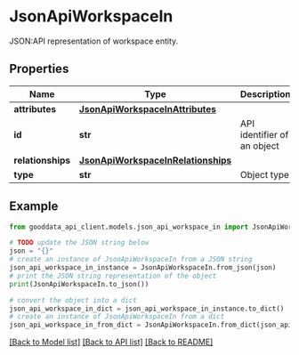 # JsonApiWorkspaceIn

JSON:API representation of workspace entity.

## Properties

Name | Type | Description | Notes
------------ | ------------- | ------------- | -------------
**attributes** | [**JsonApiWorkspaceInAttributes**](JsonApiWorkspaceInAttributes.md) |  | [optional] 
**id** | **str** | API identifier of an object | 
**relationships** | [**JsonApiWorkspaceInRelationships**](JsonApiWorkspaceInRelationships.md) |  | [optional] 
**type** | **str** | Object type | 

## Example

```python
from gooddata_api_client.models.json_api_workspace_in import JsonApiWorkspaceIn

# TODO update the JSON string below
json = "{}"
# create an instance of JsonApiWorkspaceIn from a JSON string
json_api_workspace_in_instance = JsonApiWorkspaceIn.from_json(json)
# print the JSON string representation of the object
print(JsonApiWorkspaceIn.to_json())

# convert the object into a dict
json_api_workspace_in_dict = json_api_workspace_in_instance.to_dict()
# create an instance of JsonApiWorkspaceIn from a dict
json_api_workspace_in_from_dict = JsonApiWorkspaceIn.from_dict(json_api_workspace_in_dict)
```
[[Back to Model list]](../README.md#documentation-for-models) [[Back to API list]](../README.md#documentation-for-api-endpoints) [[Back to README]](../README.md)


